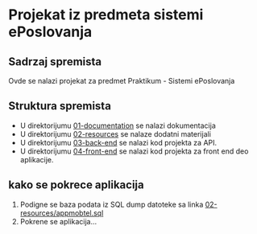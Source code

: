 # Projekat iz predmeta sistemi ePoslovanja

## Sadrzaj spremista

Ovde se nalazi projekat za predmet Praktikum - Sistemi ePoslovanja

## Struktura spremista

* U direktorijumu [01-documentation](./01-documentation/) se nalazi dokumentacija
* U direktorijumu [02-resources](./02-resources/) se nalaze dodatni materijali
* U direktorijumu [03-back-end](./03-back-end/) se nalazi kod projekta za API.
* U direktorijumu [04-front-end](./04-font-end/) se nalazi kod projekta za front end deo aplikacije.

## kako se pokrece aplikacija

1. Podigne se baza podata iz SQL dump datoteke sa linka [02-resources/appmobtel.sql](./02-resources/appmobtel.sql)
2. Pokrene se aplikacija...